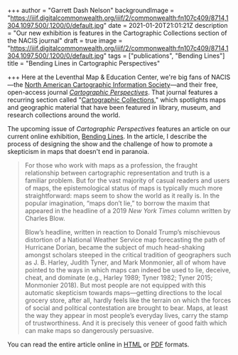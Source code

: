 +++
author = "Garrett Dash Nelson"
backgroundImage = "https://iiif.digitalcommonwealth.org/iiif/2/commonwealth:fn107c409/8714,1304,1097,500/,1200/0/default.jpg"
date = 2021-01-20T21:01:21Z
description = "Our new exhibition is features in the Cartographic Collections section of the NACIS journal"
draft = true
image = "https://iiif.digitalcommonwealth.org/iiif/2/commonwealth:fn107c409/8714,1304,1097,500/,1200/0/default.jpg"
tags = ["publications", "Bending Lines"]
title = "Bending Lines in Cartographic Perspectives"

+++
Here at the Leventhal Map & Education Center, we're big fans of NACIS—the [North American Cartographic Information Society](https://nacis.org)—and their free, open-access journal [*Cartographic Perspectives*](https://cartographicperspectives.org/index.php/journal). That journal features a recurring section called "[Cartographic Collections](https://cartographicperspectives.org/index.php/journal/search/search?csrfToken=ffc6a24351a56efa8080e7c76b43a791&query=%22cartographic+collections%22)," which spotlights maps and geographic material that have been featured in library, museum, and research collections around the world.

The upcoming issue of *Cartographic Perspectives* features an article on our current online exhibition, [Bending Lines](https://leventhalmap.org/digital-exhibitions/bending-lines). In the article, I describe the process of designing the show and the challenge of how to promote a skepticism in maps that doesn't end in paranoia.

> For those who work with maps as a profession, the fraught relationship between cartographic representation and truth is a familiar problem. But for the vast majority of casual readers and users of maps, the epistemological status of maps is typically much more straightforward: maps seem to show the world as it really is. In the popular imagination, “maps don’t lie,” to borrow the maxim that appeared in the headline of a 2019 *New York Times* column written by Charles Blow.
> 
> Blow’s headline, written in reaction to Donald Trump’s mischievous distortion of a National Weather Service map forecasting the path of Hurricane Dorian, became the subject of much head-shaking amongst scholars steeped in the critical tradition of geographers such as J. B. Harley, Judith Tyner, and Mark Monmonier, all of whom have pointed to the ways in which maps can indeed be used to lie, deceive, cheat, and dominate (e.g., Harley 1989; Tyner 1982; Tyner 2015; Monmonier 2018). But most people are not equipped with this automatic skepticism towards maps—getting directions to the local grocery store, after all, hardly feels like the terrain on which the forces of social and political contestation are brought to bear. Maps, at least the way they appear in most people’s everyday lives, carry the stamp of trustworthiness. And it is precisely this veneer of good faith which can make maps so dangerously persuasive.

You can read the entire article online in [HTML](https://cartographicperspectives.org/index.php/journal/article/view/1689/1967) or [PDF](https://cartographicperspectives.org/index.php/journal/article/view/1689/1965) formats. 


